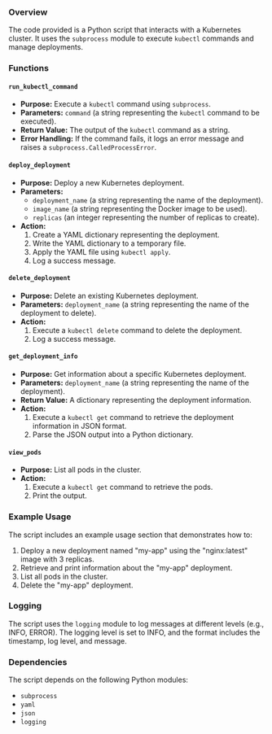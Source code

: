 ### Overview
The code provided is a Python script that interacts with a Kubernetes cluster. It uses the `subprocess` module to execute `kubectl` commands and manage deployments.

### Functions
#### `run_kubectl_command`
*   **Purpose:** Execute a `kubectl` command using `subprocess`.
*   **Parameters:** `command` (a string representing the `kubectl` command to be executed).
*   **Return Value:** The output of the `kubectl` command as a string.
*   **Error Handling:** If the command fails, it logs an error message and raises a `subprocess.CalledProcessError`.

#### `deploy_deployment`
*   **Purpose:** Deploy a new Kubernetes deployment.
*   **Parameters:**
    *   `deployment_name` (a string representing the name of the deployment).
    *   `image_name` (a string representing the Docker image to be used).
    *   `replicas` (an integer representing the number of replicas to create).
*   **Action:**
    1.  Create a YAML dictionary representing the deployment.
    2.  Write the YAML dictionary to a temporary file.
    3.  Apply the YAML file using `kubectl apply`.
    4.  Log a success message.

#### `delete_deployment`
*   **Purpose:** Delete an existing Kubernetes deployment.
*   **Parameters:** `deployment_name` (a string representing the name of the deployment to delete).
*   **Action:**
    1.  Execute a `kubectl delete` command to delete the deployment.
    2.  Log a success message.

#### `get_deployment_info`
*   **Purpose:** Get information about a specific Kubernetes deployment.
*   **Parameters:** `deployment_name` (a string representing the name of the deployment).
*   **Return Value:** A dictionary representing the deployment information.
*   **Action:**
    1.  Execute a `kubectl get` command to retrieve the deployment information in JSON format.
    2.  Parse the JSON output into a Python dictionary.

#### `view_pods`
*   **Purpose:** List all pods in the cluster.
*   **Action:**
    1.  Execute a `kubectl get` command to retrieve the pods.
    2.  Print the output.

### Example Usage
The script includes an example usage section that demonstrates how to:
1.  Deploy a new deployment named "my-app" using the "nginx:latest" image with 3 replicas.
2.  Retrieve and print information about the "my-app" deployment.
3.  List all pods in the cluster.
4.  Delete the "my-app" deployment.

### Logging
The script uses the `logging` module to log messages at different levels (e.g., INFO, ERROR). The logging level is set to INFO, and the format includes the timestamp, log level, and message.

### Dependencies
The script depends on the following Python modules:
*   `subprocess`
*   `yaml`
*   `json`
*   `logging`